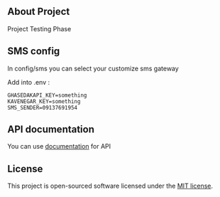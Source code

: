 
## About Project

Project Testing Phase

## SMS config

In config/sms you can select your customize sms gateway

Add into .env :
```
GHASEDAKAPI_KEY=something
KAVENEGAR_KEY=something
SMS_SENDER=09137691954
```

## API documentation

You can use [documentation](https://documenter.getpostman.com/view/16995399/UzXNVd9a) for API 

## License

This project is open-sourced software licensed under the [MIT license](https://opensource.org/licenses/MIT).
